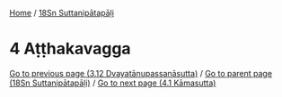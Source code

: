 
[Home](/) / [18Sn Suttanipātapāḷi](../18Sn.md)

# 4 Aṭṭhakavagga


[Go to previous page (3.12 Dvayatānupassanāsutta)](3/3.12.md) / [Go to parent page (18Sn Suttanipātapāḷi)](0.md) / [Go to next page (4.1 Kāmasutta)](4/4.1.md)


